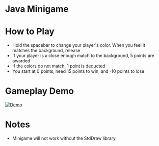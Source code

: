 # Java Minigame

# How to Play
  * Hold the spacebar to change your player's color. When you feel it matches the background, release 
  * If your player is a close enough match to the background, 5 points are awarded
  * If the colors do not match, 1 point is deducted
  * You start at 0 points, need 15 points to win, and -10 points to lose
  
  
# Gameplay Demo 

[![Demo](http://img.youtube.com/vi/UsSnFARt6B0/0.jpg)](http://www.youtube.com/watch?v=UsSnFARt6B0 "Demo")

  
# Notes
  * Minigame will not work without the StdDraw library
